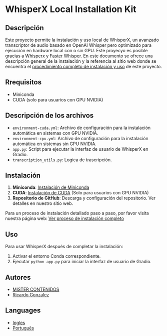 # WhisperX Local Installation Kit

## Descripción
Este proyecto permite la instalación y uso local de WhisperX, un avanzado transcriptor de audio basado en OpenAI Whisper pero optimizado para ejecución en hardware local con o sin GPU. Este proyecyo es posible gracias a [Whisperx](https://github.com/m-bain/whisperX) y [Faster Whisper](https://github.com/SYSTRAN/faster-whisper). En este documento se ofrece una descripción general de la instalación y la referencia al sitio web donde se encuentra el [procedimiento completo de instalación y uso](https://mistercontenidos.com/como-instalar-whisperx-en-local) de este proyecto.
## Rrequisitos
- Miniconda
- CUDA (solo para usuarios con GPU NVIDIA)

## Descripción de los archivos
- `environment-cuda.yml`: Archivo de configuración para la instalación automática en sistemas con GPU NVIDIA.
- `environment-cpu.yml`: Archivo de configuración para la instalación automática en sistemas sin GPU NVIDIA.
- `app.py`: Script para ejecutar la interfaz de usuario de WhisperX en Gradio.
- `transcription_utils.py`: Logica de trascripción.

## Instalación

1. **Miniconda**: [Instalación de Miniconda](https://docs.anaconda.com/free/miniconda/)
2. **CUDA**: [Instalación de CUDA](https://developer.nvidia.com/cuda-toolkit-archive) (Solo para usuarios con GPU NVIDIA)
3. **Repositorio de GitHub**: Descarga y configuración del repositorio. Ver detalles en nuestro sitio web.

Para un proceso de instalación detallado paso a paso, por favor visita nuestra página web: [Ver proceso de instalación completo](https://mistercontenidos.com/como-instalar-whisperx-en-local)

## Uso
Para usar WhisperX después de completar la instalación:
1. Activar el entorno Conda correspondiente.
2. Ejecutar `python app.py` para iniciar la interfaz de usuario de Gradio.

## Autores
- [MISTER CONTENIDOS](https://mistercontenidos.com/)
- [Ricardo Gonzalez](https://www.linkedin.com/in/pedrocuervomkt/)

## Languages

- [Ingles](README.md)
- [Português](docs/README_PT.md)